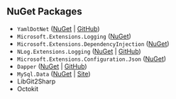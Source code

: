 ## NuGet Packages

- `YamlDotNet` ([NuGet](https://github.com/aaubry/YamlDotNet) | [GitHub](https://github.com/aaubry/YamlDotNet))
- `Microsoft.Extensions.Logging` ([NuGet](https://www.nuget.org/packages/Microsoft.Extensions.Logging))
- `Microsoft.Extensions.DependencyInjection` ([NuGet](https://www.nuget.org/packages/Microsoft.Extensions.DependencyInjection))
- `NLog.Extensions.Logging` ([NuGet](https://www.nuget.org/packages/NLog.Extensions.Logging) | [GitHub](https://github.com/NLog/NLog.Extensions.Logging))
- `Microsoft.Extensions.Configuration.Json` ([NuGet](https://www.nuget.org/packages/Microsoft.Extensions.Configuration.Json))
- `Dapper` ([NuGet](https://www.nuget.org/packages/Dapper) | [GitHub](https://github.com/DapperLib/Dapper))
- `MySql.Data` ([NuGet](https://www.nuget.org/packages/MySql.Data) | [Site](https://dev.mysql.com/downloads/))
- LibGit2Sharp
- Octokit

